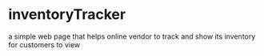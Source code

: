 # inventoryTracker

a simple web page that helps online vendor to track and show its inventory for customers to view
